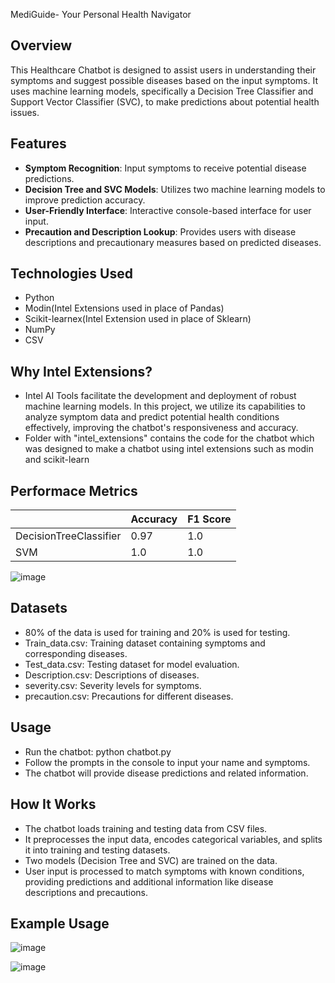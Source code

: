 MediGuide- Your Personal Health Navigator

## Overview
This Healthcare Chatbot is designed to assist users in understanding their symptoms and suggest possible diseases based on the input symptoms. It uses machine learning models, specifically a Decision Tree Classifier and Support Vector Classifier (SVC), to make predictions about potential health issues.

## Features
- **Symptom Recognition**: Input symptoms to receive potential disease predictions.
- **Decision Tree and SVC Models**: Utilizes two machine learning models to improve prediction accuracy.
- **User-Friendly Interface**: Interactive console-based interface for user input.
- **Precaution and Description Lookup**: Provides users with disease descriptions and precautionary measures based on predicted diseases.

## Technologies Used
- Python
- Modin(Intel Extensions used in place of Pandas)
- Scikit-learnex(Intel Extension used in place of Sklearn)
- NumPy
- CSV

## Why Intel Extensions?
- Intel AI Tools facilitate the development and deployment of robust machine learning models. In this project, we utilize its capabilities to analyze symptom data and predict potential health conditions effectively, improving the chatbot's responsiveness and accuracy.
- Folder with "intel_extensions" contains the code for the chatbot which was designed to make a chatbot using intel extensions such as modin and scikit-learn

## Performace Metrics
|        |Accuracy | F1 Score |
| --------| ----- | ------------- |
DecisionTreeClassifier| 0.97 | 1.0  |
SVM| 1.0  | 1.0  |

![image](https://github.com/user-attachments/assets/81fd17fa-d94c-4197-a9b9-974888fefdf3)


## Datasets
- 80% of the data is used for training and 20% is used for testing.
- Train_data.csv: Training dataset containing symptoms and corresponding diseases.
- Test_data.csv: Testing dataset for model evaluation.
- Description.csv: Descriptions of diseases.
- severity.csv: Severity levels for symptoms.
- precaution.csv: Precautions for different diseases.

## Usage
- Run the chatbot:
      python chatbot.py
- Follow the prompts in the console to input your name and symptoms.
- The chatbot will provide disease predictions and related information.

## How It Works
- The chatbot loads training and testing data from CSV files.
- It preprocesses the input data, encodes categorical variables, and splits it into training and testing datasets.
- Two models (Decision Tree and SVC) are trained on the data.
- User input is processed to match symptoms with known conditions, providing predictions and additional information like 
  disease descriptions and precautions.



## Example Usage
![image](https://github.com/user-attachments/assets/8265c07b-9166-4c96-b022-2837edd45a75)

![image](https://github.com/user-attachments/assets/65f95326-6b1f-4297-b090-4853d0105682)



